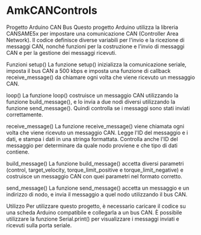 # AmkCANControls
Progetto Arduino CAN Bus
Questo progetto Arduino utilizza la libreria CANSAME5x per impostare una comunicazione CAN (Controller Area Network).
Il codice definisce diverse variabili per l'invio e la ricezione di messaggi CAN, nonché funzioni per la costruzione e l'invio di messaggi CAN e per la gestione dei messaggi ricevuti.

Funzioni
setup()
La funzione setup() inizializza la comunicazione seriale, 
imposta il bus CAN a 500 kbps e imposta una funzione di callback receive_message() da chiamare ogni volta che viene ricevuto un messaggio CAN.

loop()
La funzione loop() costruisce un messaggio CAN utilizzando la funzione build_message(),
e lo invia a due nodi diversi utilizzando la funzione send_message(). Quindi controlla se i messaggi sono stati inviati correttamente.

receive_message()
La funzione receive_message() viene chiamata ogni volta che viene ricevuto un messaggio CAN. 
Legge l'ID del messaggio e i dati, e stampa i dati in una stringa formattata. Controlla anche l'ID del messaggio per determinare da quale nodo proviene e che tipo di dati contiene.

build_message()
La funzione build_message() accetta diversi parametri (control, target_velocity, torque_limit_positive e torque_limit_negative) 
e costruisce un messaggio CAN con quei parametri nel formato corretto.

send_message()
La funzione send_message() accetta un messaggio e un indirizzo di nodo, e invia il messaggio a quel nodo utilizzando il bus CAN.

Utilizzo
Per utilizzare questo progetto, è necessario caricare il codice su una scheda Arduino compatibile e collegarla a un bus CAN. 
È possibile utilizzare la funzione Serial.print() per visualizzare i messaggi inviati e ricevuti sulla porta seriale.
